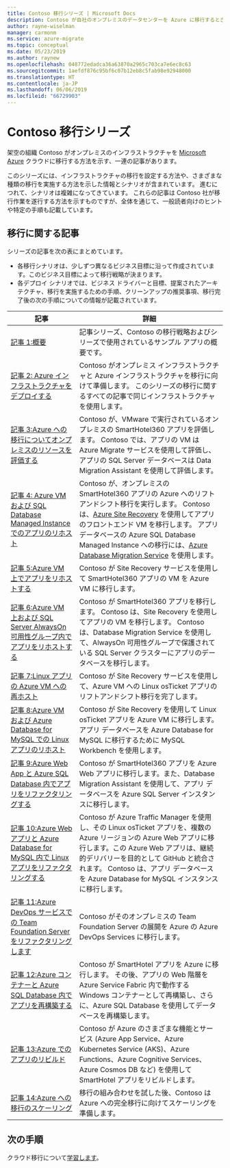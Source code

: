 ```yaml
---
title: Contoso 移行シリーズ | Microsoft Docs
description: Contoso が自社のオンプレミスのデータセンターを Azure に移行するときに使用する移行戦略とシナリオの概要について説明します。
author: rayne-wiselman
manager: carmonm
ms.service: azure-migrate
ms.topic: conceptual
ms.date: 05/23/2019
ms.author: raynew
ms.openlocfilehash: 048772edadca36a63870a2965c703ca7e6ec8c63
ms.sourcegitcommit: 1aefdf876c95bf6c07b12eb8c5fab98e92948000
ms.translationtype: HT
ms.contentlocale: ja-JP
ms.lasthandoff: 06/06/2019
ms.locfileid: "66729903"
---
```

# <a name="contoso-migration-series"></a>Contoso 移行シリーズ


架空の組織 Contoso がオンプレミスのインフラストラクチャを [Microsoft Azure](https://azure.microsoft.com/overview/what-is-azure/) クラウドに移行する方法を示す、一連の記事があります。 

このシリーズには、インフラストラクチャの移行を設定する方法や、さまざまな種類の移行を実施する方法を示した情報とシナリオが含まれています。 進むにつれて、シナリオは複雑になってきています。 これらの記事は Contoso 社が移行作業を遂行する方法を示すものですが、全体を通じて、一般読者向けのヒントや特定の手順も記載しています。

## <a name="migration-articles"></a>移行に関する記事

シリーズの記事を次の表にまとめています。  

- 各移行シナリオは、少しずつ異なるビジネス目標に沿って作成されています。このビジネス目標によって移行戦略が決まります。
- 各デプロイ シナリオでは、ビジネス ドライバーと目標、提案されたアーキテクチャ、移行を実施するための手順、クリーンアップの推奨事項、移行完了後の次の手順についての情報が記載されています。

**記事** | **詳細** 
--- | --- 
[記事 1:概要](https://docs.microsoft.com/azure/architecture/cloud-adoption/migrate/azure-best-practices/contoso-migration-overview) | 記事シリーズ、Contoso の移行戦略およびシリーズで使用されているサンプル アプリの概要です。 
[記事 2: Azure インフラストラクチャをデプロイする](https://docs.microsoft.com/azure/architecture/cloud-adoption/migrate/azure-best-practices/contoso-migration-infrastructure) | Contoso がオンプレミス インフラストラクチャと Azure インフラストラクチャを移行に向けて準備します。 このシリーズの移行に関するすべての記事で同じインフラストラクチャを使用します。 
[記事 3:Azure への移行についてオンプレミスのリソースを評価する](https://docs.microsoft.com/azure/architecture/cloud-adoption/migrate/azure-best-practices/contoso-migration-assessment)  | Contoso が、VMware で実行されているオンプレミスの SmartHotel360 アプリを評価します。 Contoso では、アプリの VM は Azure Migrate サービスを使用して評価し、アプリの SQL Server データベースは Data Migration Assistant を使用して評価します。
[記事 4: Azure VM および SQL Database Managed Instance でのアプリのリホスト](https://docs.microsoft.com/azure/architecture/cloud-adoption/migrate/azure-best-practices/contoso-migration-rehost-vm-sql-managed-instance) | Contoso が、オンプレミスの SmartHotel360 アプリの Azure へのリフトアンドシフト移行を実行します。 Contoso は、[Azure Site Recovery](https://docs.microsoft.com/azure/site-recovery/site-recovery-overview) を使用してアプリのフロントエンド VM を移行します。 アプリ データベースの Azure SQL Database Managed Instance への移行には、[Azure Database Migration Service](https://docs.microsoft.com/azure/dms/dms-overview) を使用します。
[記事 5:Azure VM 上でアプリをリホストする](https://docs.microsoft.com/azure/architecture/cloud-adoption/migrate/azure-best-practices/contoso-migration-rehost-vm) | Contoso が Site Recovery サービスを使用して SmartHotel360 アプリの VM を Azure VM に移行します。 
[記事 6:Azure VM 上および SQL Server AlwaysOn 可用性グループ内でアプリをリホストする](https://docs.microsoft.com/azure/architecture/cloud-adoption/migrate/azure-best-practices/contoso-migration-rehost-vm-sql-ag) |Contoso が SmartHotel360 アプリを移行します。 Contoso は、Site Recovery を使用してアプリの VM を移行します。 Contoso は、Database Migration Service を使用して、AlwaysOn 可用性グループで保護されている SQL Server クラスターにアプリのデータベースを移行します。 
[記事 7:Linux アプリの Azure VM への再ホスト](https://docs.microsoft.com/azure/architecture/cloud-adoption/migrate/azure-best-practices/contoso-migration-rehost-linux-vm) | Contoso が Site Recovery サービスを使用して、Azure VM への Linux osTicket アプリのリフトアンドシフト移行を完了します。
[記事 8:Azure VM および Azure Database for MySQL での Linux アプリのリホスト](https://docs.microsoft.com/azure/architecture/cloud-adoption/migrate/azure-best-practices/contoso-migration-rehost-linux-vm-mysql) | Contoso が Site Recovery を使用して Linux osTicket アプリを Azure VM に移行します。 アプリ データベースを Azure Database for MySQL に移行するために MySQL Workbench を使用します。 
[記事 9:Azure Web App と Azure SQL Database 内でアプリをリファクタリングする](https://docs.microsoft.com/azure/architecture/cloud-adoption/migrate/azure-best-practices/contoso-migration-refactor-web-app-sql) | Contoso が SmartHotel360 アプリを Azure Web アプリに移行します。また、Database Migration Assistant を使用して、アプリ データベースを Azure SQL Server インスタンスに移行します。     
[記事 10:Azure Web アプリと Azure Database for MySQL 内で Linux アプリをリファクタリングする](https://docs.microsoft.com/azure/architecture/cloud-adoption/migrate/azure-best-practices/contoso-migration-rehost-linux-vm-mysql) | Contoso が Azure Traffic Manager を使用し、その Linux osTicket アプリを、複数の Azure リージョンの Azure Web アプリに移行します。この Azure Web アプリは、継続的デリバリーを目的として GitHub と統合されます。 Contoso は、アプリ データベースを Azure Database for MySQL インスタンスに移行します。 
[記事 11:Azure DevOps サービスでの Team Foundation Server をリファクタリングします](https://docs.microsoft.com/azure/architecture/cloud-adoption/migrate/azure-best-practices/contoso-migration-tfs-vsts) | Contoso がそのオンプレミスの Team Foundation Server の展開を Azure の Azure DevOps Services に移行します。
[記事 12:Azure コンテナーと Azure SQL Database 内でアプリを再構築する](https://docs.microsoft.com/azure/architecture/cloud-adoption/migrate/azure-best-practices/contoso-migration-rearchitect-container-sql) | Contoso が SmartHotel アプリを Azure に移行します。 その後、アプリの Web 階層を Azure Service Fabric 内で動作する Windows コンテナーとして再構築し、さらに、Azure SQL Database を使用してデータベースを再構築します。 
[記事 13:Azure でのアプリのリビルド](https://docs.microsoft.com/azure/architecture/cloud-adoption/migrate/azure-best-practices/contoso-migration-rebuild) | Contoso が Azure のさまざまな機能とサービス (Azure App Service、Azure Kubernetes Service (AKS)、Azure Functions、Azure Cognitive Services、Azure Cosmos DB など) を使用して SmartHotel アプリをリビルドします。  
[記事 14:Azure への移行のスケーリング](https://docs.microsoft.com/azure/architecture/cloud-adoption/migrate/azure-best-practices/contoso-migration-scale) | 移行の組み合わせを試した後、Contoso は Azure への完全移行に向けてスケーリングを準備します。 


    

## <a name="next-steps"></a>次の手順

クラウド移行について[学習します](https://docs.microsoft.com/azure/architecture/cloud-adoption/migrate/)。 

